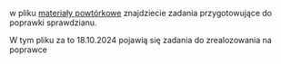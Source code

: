 w pliku [materiały powtórkowe](https://github.com/jesiolowski-wsb/GLA_klasa3_2024/blob/main/sprawdzian-2024-09/poprawka/materialy_powtorkowe.md) znajdziecie zadania przygotowujące do poprawki sprawdzianu.

W tym pliku za to 18.10.2024 pojawią się zadania do zrealozowania na poprawce
